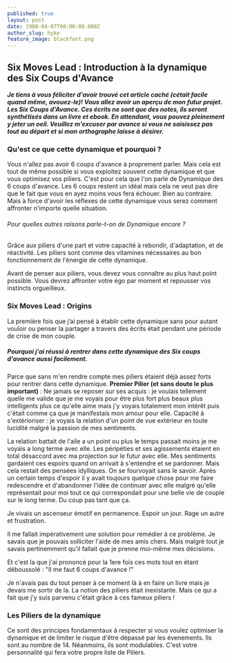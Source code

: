 ```yaml
---
published: true
layout: post
date: 1988-04-07T00:00:00.000Z
author_slug: hyke
feature_image: blackfont.png
---
```

## Six Moves Lead : Introduction à la dynamique des Six Coups d'Avance

***Je tiens à vous féliciter d'avoir trouvé cet article caché (cétait facile quand même, avouez-le)! Vous allez avoir un aperçu de mon futur projet. Les Six Coups d'Avance. Ces écrits ne sont que des notes, ils seront synthétisés dans un livre et ebook. En attendant, vous pouvez pleinement y jeter un oeil. Veuillez m'excuser par avance si vous ne saisissez pas tout au départ et si mon orthographe laisse à désirer.***

### Qu'est ce que cette dynamique et pourquoi ?

Vous n'allez pas avoir 6 coups d'avance à proprement parler. Mais cela est tout de même possible si vous exploitez souvent cette dynamique et que vous optimisez vos piliers.
C'est pour cela que l'on parle de Dynamique des 6 coups d'avance. Les 6 coups restent un idéal mais cela ne veut pas dire que le fait que vous en ayez moins vous fera échouer. Bien au contraire. Mais à force d'avoir les réflexes de cette dynamique vous serez comment affronter n'importe quelle situation.

###### Pour quelles autres raisons parle-t-on de Dynamique encore ?
Grâce aux piliers d'une part et votre capacité à rebondir, d'adaptation, et de réactivité. 
Les piliers sont comme des vitamines nécessaires au bon fonctionnement de l'énergie de cette dynamique.

Avant de penser aux piliers, vous devez vous connaître au plus haut point possible. Vous devrez affronter votre égo par moment et repousser vos instincts orgueilleux.


### Six Moves Lead : Origins

La première fois que j’ai pensé à établir cette dynamique sans pour autant vouloir ou penser la partager a travers des écrits était pendant une période de crise de mon couple.

##### Pourquoi j'ai réussi à rentrer dans cette dynamique des Six coups d'avance aussi facilement.
Parce que sans m'en rendre compte mes piliers étaient déjà assez forts pour rentrer dans cette dynamique.
**Premier Pilier (et sans doute le plus important)** : Ne jamais se reposer sur ses acquis : je voulais tellement quelle me valide que je me voyais pour être plus fort plus beaux plus intelligents plus ce qu'elle aime mais j'y voyais totalement mon intérêt puis c'était comme ça que je manifestais mon amour pour elle.
Capacité à s'extérioriser : je voyais la relation d'un point de vue extérieur en toute lucidité malgré la passion de mes sentiments.

La relation battait de l'aile a un point ou plus le temps passait moins je me voyais a long terme avec elle. Les péripéties et ses agissements étaient en total désaccord avec ma projection sur le futur avec elle. Mes sentiments gardaient ces espoirs quand on arrivait à s'entendre et se pardonner. Mais cela restait des pensées idylliques. On se fourvoyait sans le savoir. Après un certain temps d'espoir il y avait toujours quelque chose pour me faire redescendre et d'abandonner l'idée de continuer avec elle malgré qu'elle représentait pour moi tout ce qui correspondait pour une belle vie de couple sur le long terme. Du coup pas tant que ça.

Je vivais un ascenseur émotif en permanence. Espoir un jour. Rage un autre et frustration. 

Il me fallait impérativement une solution pour remédier à ce problème. Je savais que je pouvais solliciter l'aide de mes amis chers. Mais malgré tout je savais pertinemment qu'il fallait que je prenne moi-même mes décisions.

Et c'est la que j'ai prononcé pour la 1ere fois ces mots tout en étant déboussolé : "Il me faut 6 coups d'avance !"

Je n'avais pas du tout penser à ce moment là à en faire un livre mais je devais me sortir de la. La notion des piliers était inexistante. Mais ce qui a fait que j'y suis parvenu c'était grâce à ces fameux piliers !

### Les Piliers de la dynamique

Ce sont des principes fondamentaux à respecter si vous voulez optimiser la dynamique et de limiter le risque d'être dépassé par les évenements. Ils sont au nombre de 14. Néanmoins, ils sont modulables. C'est votre personnalité qui fera votre propre liste de Piliers.
